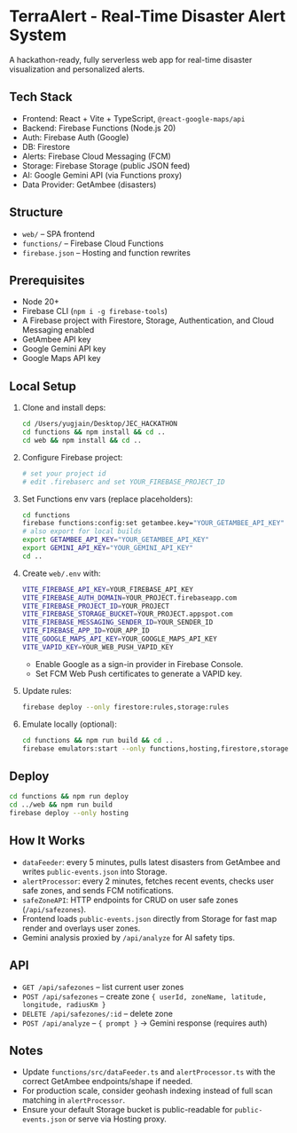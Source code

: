 # TerraAlert - Real-Time Disaster Alert System

A hackathon-ready, fully serverless web app for real-time disaster visualization and personalized alerts.

## Tech Stack
- Frontend: React + Vite + TypeScript, `@react-google-maps/api`
- Backend: Firebase Functions (Node.js 20)
- Auth: Firebase Auth (Google)
- DB: Firestore
- Alerts: Firebase Cloud Messaging (FCM)
- Storage: Firebase Storage (public JSON feed)
- AI: Google Gemini API (via Functions proxy)
- Data Provider: GetAmbee (disasters)

## Structure
- `web/` – SPA frontend
- `functions/` – Firebase Cloud Functions
- `firebase.json` – Hosting and function rewrites

## Prerequisites
- Node 20+
- Firebase CLI (`npm i -g firebase-tools`)
- A Firebase project with Firestore, Storage, Authentication, and Cloud Messaging enabled
- GetAmbee API key
- Google Gemini API key
- Google Maps API key

## Local Setup
1. Clone and install deps:
   ```bash
   cd /Users/yugjain/Desktop/JEC_HACKATHON
   cd functions && npm install && cd ..
   cd web && npm install && cd ..
   ```

2. Configure Firebase project:
   ```bash
   # set your project id
   # edit .firebaserc and set YOUR_FIREBASE_PROJECT_ID
   ```

3. Set Functions env vars (replace placeholders):
   ```bash
   cd functions
   firebase functions:config:set getambee.key="YOUR_GETAMBEE_API_KEY" gemini.key="YOUR_GEMINI_API_KEY"
   # also export for local builds
   export GETAMBEE_API_KEY="YOUR_GETAMBEE_API_KEY"
   export GEMINI_API_KEY="YOUR_GEMINI_API_KEY"
   cd ..
   ```

4. Create `web/.env` with:
   ```bash
   VITE_FIREBASE_API_KEY=YOUR_FIREBASE_API_KEY
   VITE_FIREBASE_AUTH_DOMAIN=YOUR_PROJECT.firebaseapp.com
   VITE_FIREBASE_PROJECT_ID=YOUR_PROJECT
   VITE_FIREBASE_STORAGE_BUCKET=YOUR_PROJECT.appspot.com
   VITE_FIREBASE_MESSAGING_SENDER_ID=YOUR_SENDER_ID
   VITE_FIREBASE_APP_ID=YOUR_APP_ID
   VITE_GOOGLE_MAPS_API_KEY=YOUR_GOOGLE_MAPS_API_KEY
   VITE_VAPID_KEY=YOUR_WEB_PUSH_VAPID_KEY
   ```
   - Enable Google as a sign-in provider in Firebase Console.
   - Set FCM Web Push certificates to generate a VAPID key.

5. Update rules:
   ```bash
   firebase deploy --only firestore:rules,storage:rules
   ```

6. Emulate locally (optional):
   ```bash
   cd functions && npm run build && cd ..
   firebase emulators:start --only functions,hosting,firestore,storage
   ```

## Deploy
```bash
cd functions && npm run deploy
cd ../web && npm run build
firebase deploy --only hosting
```

## How It Works
- `dataFeeder`: every 5 minutes, pulls latest disasters from GetAmbee and writes `public-events.json` into Storage.
- `alertProcessor`: every 2 minutes, fetches recent events, checks user safe zones, and sends FCM notifications.
- `safeZoneAPI`: HTTP endpoints for CRUD on user safe zones (`/api/safezones`).
- Frontend loads `public-events.json` directly from Storage for fast map render and overlays user zones.
- Gemini analysis proxied by `/api/analyze` for AI safety tips.

## API
- `GET /api/safezones` – list current user zones
- `POST /api/safezones` – create zone `{ userId, zoneName, latitude, longitude, radiusKm }`
- `DELETE /api/safezones/:id` – delete zone
- `POST /api/analyze` – `{ prompt }` → Gemini response (requires auth)

## Notes
- Update `functions/src/dataFeeder.ts` and `alertProcessor.ts` with the correct GetAmbee endpoints/shape if needed.
- For production scale, consider geohash indexing instead of full scan matching in `alertProcessor`.
- Ensure your default Storage bucket is public-readable for `public-events.json` or serve via Hosting proxy.